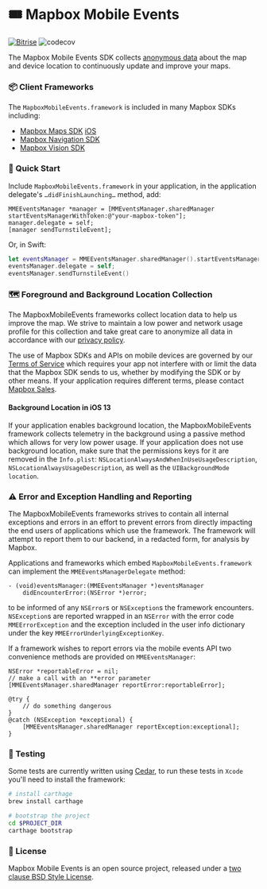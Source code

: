 # 🎟 Mapbox Mobile Events

[![Bitrise](https://app.bitrise.io/app/63d52d847cdb36db/status.svg?token=DDdEMfpVR8emhdGSgToskA&branch=master)](https://www.bitrise.io/app/63d52d847cdb36db)
![codecov](https://codecov.io/gh/mapbox/mapbox-events-ios/branch/master/graph/badge.svg)

The Mapbox Mobile Events SDK collects [anonymous data](https://www.mapbox.com/telemetry/) about the map and device location to continuously update and improve your maps.

### 📦 Client Frameworks

The `MapboxMobileEvents.framework` is included in many Mapbox SDKs including: 

- [Mapbox Maps SDK](https://github.com/mapbox/mapbox-gl-native/) [iOS](https://github.com/mapbox/mapbox-gl-native-ios)
- [Mapbox Navigation SDK](https://github.com/mapbox/mapbox-navigation-ios/)
- [Mapbox Vision SDK](https://vision.mapbox.com)

### 📖 Quick Start

Include `MapboxMobileEvents.framework` in your application, in the application delegate's  `…didFinishLaunching…` method, add:

```objc
MMEEventsManager *manager = [MMEventsManager.sharedManager startEventsManagerWithToken:@"your-mapbox-token"];
manager.delegate = self;
[manager sendTurnstileEvent];
```

Or, in Swift:

```swift
let eventsManager = MMEEventsManager.sharedManager().startEventsManager(withToken: "your-mapbox-token");
eventsManager.delegate = self;
eventsManager.sendTurnstileEvent()
```

### 🗺 Foreground and Background Location Collection

The MapboxMobileEvents frameworks collect location data to help us improve the map. We strive to maintain a low power and network usage profile for this collection and take great care to anonymize all data in accordance with our [privacy policy](https://www.mapbox.com/legal/privacy).

The use of Mapbox SDKs and APIs on mobile devices are governed by our 
[Terms of Service](https://www.mapbox.com/legal/tos#[MomMom]) which requires your app not interfere with or limit the data that the Mapbox SDK sends to us, whether by modifying the SDK or by other means. If your application requires different terms, please contact [Mapbox Sales](https://www.mapbox.com/contact/sales/).

#### Background Location in iOS 13

If your application enables background location, the MapboxMobileEvents framework collects telemetry in the background using a passive method which allows for very low power usage. If your application does not use background location, make sure that the permissions keys for it are removed in the `Info.plist`:
`NSLocationAlwaysAndWhenInUseUsageDescription`, `NSLocationAlwaysUsageDescription`, as well as  the `UIBackgroundMode` `location`.

### ⚠️ Error and Exception Handling and Reporting

The MapboxMobileEvents frameworks strives to contain all internal exceptions and errors in an effort to prevent errors from directly 
impacting the end users of applications which use the framework. The framework will attempt to report them to our backend, 
in a redacted form, for analysis by Mapbox.

Applications and frameworks which embed `MapboxMobileEvents.framework` can implement the  `MMEEventsManagerDelegate` method:

```objc
- (void)eventsManager:(MMEEventsManager *)eventsManager 
    didEncounterError:(NSError *)error;
```

to be informed of any `NSError`s or `NSException`s the framework encounters. `NSException`s are reported wrapped in an `NSError` 
with the error code  `MMEErrorException` and the exception included in the user info dictionary under the key  `MMEErrorUnderlyingExceptionKey`.

If a framework wishes to report errors via the mobile events API two convenience methods are provided on `MMEEventsManager`:

```objc
NSError *reportableError = nil;
// make a call with an **error parameter
[MMEEventsManager.sharedManager reportError:reportableError];

@try {
    // do something dangerous
}
@catch (NSException *exceptional) {
    [MMEEventsManager.sharedManager reportException:exceptional];
}
```

### 🧪 Testing

Some tests are currently written using [Cedar](https://github.com/cedarbdd/cedar), to run these tests in `Xcode` you'll need to install the framework:

```bash
# install carthage
brew install carthage

# bootstrap the project
cd $PROJECT_DIR
carthage bootstrap
```

### 📑 License

Mapbox Mobile Events is an open source project, released under a [two clause BSD Style License](LICENSE.md).
